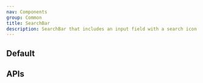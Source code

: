 ```yaml
---
nav: Components
group: Common
title: SearchBar
description: SearchBar that includes an input field with a search icon and clear button, allowing users to easily search for specific items or content.
---
```


## Default

<code src="./demos/index.tsx" center></code>

## APIs

<API></API>
